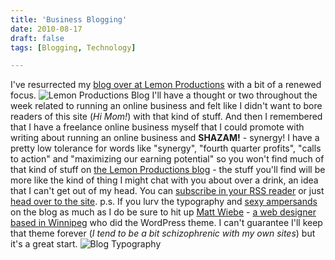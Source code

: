 ```yaml
---
title: 'Business Blogging'
date: 2010-08-17
draft: false
tags: [Blogging, Technology]

---
```


I've resurrected my [blog over at Lemon Productions](http://blog.lemonproductions.ca) with a bit of a renewed focus. ![](https://chrisenns.com/wp-content/uploads/2010/08/bloglemonproductions-300x136.png "Lemon Productions Blog") I'll have a thought or two throughout the week related to running an online business and felt like I didn't want to bore readers of this site (_Hi Mom!_) with that kind of stuff. And then I remembered that I have a freelance online business myself that I could promote with writing about running an online business and **SHAZAM!** - synergy! I have a pretty low tolerance for words like "synergy", "fourth quarter profits", "calls to action" and "maximizing our earning potential" so you won't find much of that kind of stuff on [the Lemon Productions blog](http://blog.lemonproductions.ca) - the stuff you'll find will be more like the kind of thing I might chat with you about over a drink, an idea that I can't get out of my head. You can [subscribe in your RSS reader](http://feeds.feedburner.com/lemonproductionsblog) or just [head over to the site](http://blog.lemonproductions.ca). p.s. If you lurv the typography and [sexy ampersands](http://shop.simplebits.com/product/ampersandwich-tee) on the blog as much as I do be sure to hit up [Matt Wiebe](https://twitter.com/mattwiebe) - [a web designer based in Winnipeg](http://somadesign.ca/) who did the WordPress theme. I can't guarantee I'll keep that theme forever (_I tend to be a bit schizophrenic with my own sites_) but it's a great start. ![](https://chrisenns.com/wp-content/uploads/2010/08/blogtypography.png "Blog Typography")